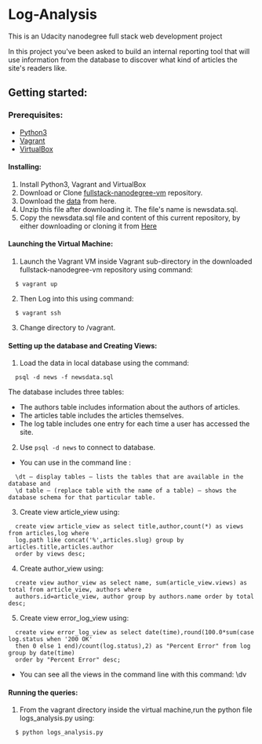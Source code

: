 # Log-Analysis

This is an Udacity nanodegree full stack web development project

In this project you've been asked to build an internal reporting tool that will use information from the database to discover what kind of articles the site's readers like.

## Getting started:

### Prerequisites:

  * [Python3](https://www.python.org/)
  * [Vagrant](https://www.vagrantup.com/)
  * [VirtualBox](https://www.virtualbox.org/)

#### Installing:
  1. Install Python3, Vagrant and VirtualBox
  2. Download or Clone [fullstack-nanodegree-vm](https://github.com/udacity/fullstack-nanodegree-vm) repository.
  3. Download the [data](https://d17h27t6h515a5.cloudfront.net/topher/2016/August/57b5f748_newsdata/newsdata.zip) from here.
  4. Unzip this file after downloading it. The file's name is newsdata.sql.
  5. Copy the newsdata.sql file and content of this current repository, by either downloading or cloning it from
  [Here](https://github.com/cmartinezBoada/Log-Analysis-Project)

#### Launching the Virtual Machine:
  1. Launch the Vagrant VM inside Vagrant sub-directory in the downloaded fullstack-nanodegree-vm repository using command:

  ```
    $ vagrant up
  ```
  2. Then Log into this using command:

  ```
    $ vagrant ssh
  ```
  3. Change directory to /vagrant.

#### Setting up the database and Creating Views:

  1. Load the data in local database using the command:

  ```
    psql -d news -f newsdata.sql
  ```
  The database includes three tables:
  * The authors table includes information about the authors of articles.
  * The articles table includes the articles themselves.
  * The log table includes one entry for each time a user has accessed the site.

  2. Use `psql -d news` to connect to database.
  * You can use in the command line :

  ```
    \dt — display tables — lists the tables that are available in the database and
    \d table — (replace table with the name of a table) — shows the database schema for that particular table.
  ```

  3. Create view article_view using:
  ```
    create view article_view as select title,author,count(*) as views from articles,log where
    log.path like concat('%',articles.slug) group by articles.title,articles.author
    order by views desc;
  ```

  4. Create author_view using:
  ```
    create view author_view as select name, sum(article_view.views) as total from article_view, authors where 
    authors.id=article_view, author group by authors.name order by total desc;
  ```  
  5. Create view error_log_view using:
  ```
    create view error_log_view as select date(time),round(100.0*sum(case log.status when '200 OK'
    then 0 else 1 end)/count(log.status),2) as "Percent Error" from log group by date(time)
    order by "Percent Error" desc;
  ```
 * You can see all the views in the command line with this command: \dv

#### Running the queries:
  1. From the vagrant directory inside the virtual machine,run the python file logs_analysis.py using:
  ```
    $ python logs_analysis.py
  ```
